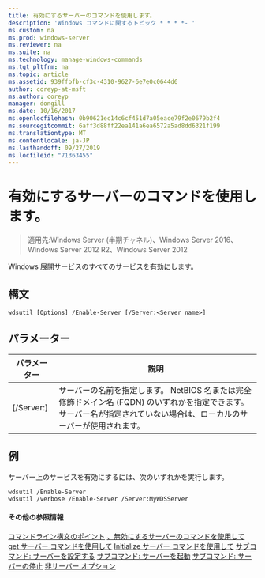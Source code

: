 ```yaml
---
title: 有効にするサーバーのコマンドを使用します。
description: 'Windows コマンドに関するトピック * * * *- '
ms.custom: na
ms.prod: windows-server
ms.reviewer: na
ms.suite: na
ms.technology: manage-windows-commands
ms.tgt_pltfrm: na
ms.topic: article
ms.assetid: 939ffbfb-cf3c-4310-9627-6e7e0c0644d6
author: coreyp-at-msft
ms.author: coreyp
manager: dongill
ms.date: 10/16/2017
ms.openlocfilehash: 0b90621ec14c6cf451d7a05eace79f2e0679b2f4
ms.sourcegitcommit: 6aff3d88ff22ea141a6ea6572a5ad8dd6321f199
ms.translationtype: MT
ms.contentlocale: ja-JP
ms.lasthandoff: 09/27/2019
ms.locfileid: "71363455"
---
```

# <a name="using-the-enable-server-command"></a>有効にするサーバーのコマンドを使用します。

>適用先:Windows Server (半期チャネル)、Windows Server 2016、Windows Server 2012 R2、Windows Server 2012

Windows 展開サービスのすべてのサービスを有効にします。
## <a name="syntax"></a>構文
```
wdsutil [Options] /Enable-Server [/Server:<Server name>]
```
## <a name="parameters"></a>パラメーター
|パラメーター|説明|
|-------|--------|
|[/Server:<Server name>]|サーバーの名前を指定します。 NetBIOS 名または完全修飾ドメイン名 (FQDN) のいずれかを指定できます。 サーバー名が指定されていない場合は、ローカルのサーバーが使用されます。|
## <a name="BKMK_examples"></a>例
サーバー上のサービスを有効にするには、次のいずれかを実行します。
```
wdsutil /Enable-Server
wdsutil /verbose /Enable-Server /Server:MyWDSServer
```
#### <a name="additional-references"></a>その他の参照情報
[コマンドライン構文のポイント](command-line-syntax-key.md)
[、無効にするサーバーのコマンドを使用して](using-the-disable-server-command.md)
[get サーバー コマンドを使用して](using-the-get-server-command.md)
[Initialize サーバー コマンドを使用して](using-the-initialize-server-command.md)
[サブコマンド: サーバーを設定する](subcommand-set-server.md)
[サブコマンド: サーバーを起動](subcommand-start-server.md)
[サブコマンド: サーバーの停止](subcommand-stop-server.md)
[非サーバー オプション](the-uninitialize-server-option.md)
